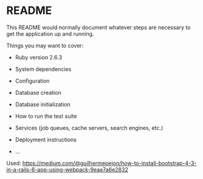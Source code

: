 # README

This README would normally document whatever steps are necessary to get the
application up and running.

Things you may want to cover:

* Ruby version
 2.6.3
* System dependencies

* Configuration

* Database creation

* Database initialization

* How to run the test suite

* Services (job queues, cache servers, search engines, etc.)

* Deployment instructions

* ...


Used:
https://medium.com/@guilhermepejon/how-to-install-bootstrap-4-3-in-a-rails-6-app-using-webpack-9eae7a6e2832